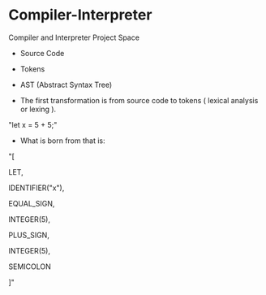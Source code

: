 # Compiler-Interpreter
Compiler and Interpreter Project Space

- Source Code
- Tokens
- AST (Abstract Syntax Tree)

- The first transformation is from source code to tokens ( lexical analysis or lexing ).

"let x = 5 + 5;"

- What is born from that is:

"[ 			

LET,

IDENTIFIER("x"),

EQUAL_SIGN,

INTEGER(5),

PLUS_SIGN,

INTEGER(5),

SEMICOLON

]"
